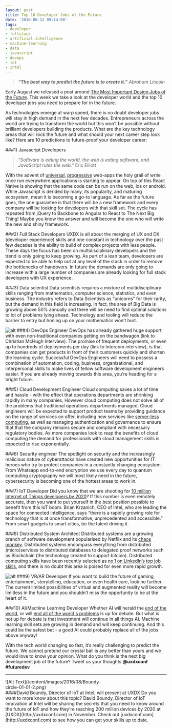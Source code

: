 ```yaml
---
layout: post
title: Top 10 Developer Jobs of the Future
date: '2016-08-12 09:14:00'
tags:
- developer
- fullstack
- artificial-intelligence
- machine-learning
- data
- javascript
- devops
- iot
- intel
---
```


>***“The best way to predict the future is to create it.”*** *Abraham Lincoln*

Early August we released a post around [The Most Important Design Jobs of the Future](http://http://latest.uxdxconf.com/2016/08/05/the-most-important-design-jobs-of-the-future). This week we take a look at the developer world and the top 10 developer jobs you need to prepare for in the future.

As technologies emerge at warp speed, there is no doubt developer jobs will stay in high demand in the next few decades. Entrepreneurs across the world are trying to transform the world but this won’t be possible without brilliant developers building the products. What are the key technology areas that will rock the future and what should your next career step look like? Here are 10 predictions to future-proof your developer career:

###1) Javascript Developers
>*“Software is eating the world, the web is eating software, and JavaScript rules the web.”* Eric Elliott

<a href="https://openclipart.org/detail/214902/javascript-file"></a> With the advent of [universal](http://https://medium.com/@mjackson/universal-javascript-4761051b7ae9#.g8edt9aoj), [progressive](http://addyosmani.com/blog/getting-started-with-progressive-web-apps) web-apps the holy grail of write once run everywhere applications is starting to appear. On top of this React Native is showing that the same code can be run on the web, ios or android. While Javascript is derided by many, its popularity, and maturing ecosystem, mean it is becoming a go-to language. As far as the future goes, the one guarantee is that there will be a new framework and every company will be looking for developers with that skill set. The cycle has repeated from jQuery to Backbone to Angular to React to The Next Big Thing! Maybe you know the answer and will become the one who will write the new and shiny framework.

###2) Full Stack Developers
UXDX is all about the merging of UX and DX (developer experience) skills and one constant in technology over the past few decades is the ability to build of complex projects with less people. These days the  focus has been on multidisciplinary developers and the trend is only going to keep growing. As part of a lean team, developers are expected to be able to help out at any level of the stack in order to remove the bottlenecks of handovers. In future the demands are only going to increase with a large number of companies are already looking for full stack developers with UX experience. 

###3) Data scientist
Data scientists requires a mixture of multidisciplinary skills ranging from mathematics, computer science, statistics, and even business. The industry refers to Data Scientists as “unicorns” for their rarity, but the demand in this field is increasing. In fact, the area of Big Data is growing above 50% annually and there will be need to find optimal solutions to lot of problems lying ahead. Technology and tooling will reduce the barrier to entry but honing up on your mathematics won’t hurt. 

![alt](/content/images/2016/08/Devops-svg.png)
###4) DevOps Engineer
DevOps has already gathered huge support with even non-traditional companies getting on the bandwagon (link to Christian McHugh Interview). The promise of frequent deployments, or even up to hundreds of deployments per day (link to Intercom interview), is that companies can get products in front of their customers quickly and shorten the learning cycle. Successful DevOps Engineers will need to possess a combination of automation, coding, business, organisational, and interpersonal skills to make lives of fellow software development engineers easier. If you are already moving towards this area, you’re heading for a bright future.

###5) Cloud Development Engineer
Cloud computing saves a lot of time and hassle - with the effect that operations departments are shrinking rapidly in many companies. However cloud computing does not solve all of the problems that traditional operations departments managed. Cloud engineers will be expected to support product teams by providing guidance on the range of services on offer, including new services like [server-less computing](http://www.networkworld.com/article/3053111/cloud-computing/what-is-amazon-cloud-s-lambda-and-why-is-it-a-big-deal.html), as well as managing authentication and governance to ensure that that the company remains secure and compliant with necessary regulatory bodies. As more companies look to reap the benefits of cloud computing the demand for professionals with cloud management skills is expected to rise exponentially. 

###6) Security engineer
The spotlight on security and the increasingly malicious nature of cyberattacks have created new opportunities for IT heroes who try to protect companies in a constantly changing ecosystem. From Whatsapp end-to-end encryption we use every day to quantum computing cryptography we will most likely need in the future, cybersecurity is becoming one of the hottest areas to work in.

###7) IoT Developer
Did you know that we are shooting for [10 million Internet of Things developers by 2020](http://www.techrepublic.com/article/why-10-million-developers-are-lining-up-for-the-internet-of-things)? If this number is even remotely accurate, then you want to put yourself in the best position possible to benefit from this IoT boom. Brian Krzanich, CEO of Intel, who are leading the space for connected intelligence, says “there is a rapidly growing role for technology that is at once transformative, unprecedented and accessible.” From smart gadgets to smart cities, be the talent driving it. 

###8) Distributed System Architect 
Distributed systems are a growing branch of software development popularised by Netflix and its [chaos monkey](http://techblog.netflix.com/2012/07/chaos-monkey-released-into-wild.html). Distributed systems encompass everything from distributed (micro)services to distributed databases to delegated proof networks such as Blockchain (the technology created to support bitcoin). Distributed computing skills have been recently selected as [no.1 on LinkedIn’s top job skills](https://www.linkedin.com/pulse/linkedins-top-25-skills-get-hired-2016-rahul-ambulkar), and there is no doubt this area is poised for even more rapid growth.

![alt](/content/images/2016/08/ARDeveloper.jpg)
###9) VR/AR Developer
If you want to build the future of gaming, entertainment, storytelling, education, or even health care, look no further. The current limited possibilities of virtual and augmented reality will become limitless in the future and you shouldn’t miss the opportunity to be at the heart of it.

###10) AI/Machine Learning Developer
Whether AI will herald the [end of the world](http://www.theverge.com/2016/6/2/11837566/elon-musk-one-ai-company-that-worries-me), or will [end all of the world's problems](http://www.kurzweilai.net/dont-fear-artificial-intelligence-by-ray-kurzweil) is up for debate. But what is not up for debate is that investment will continue in all things AI. Machine learning skill sets are growing in demand and will keep continuing. And this could be the safest bet - a good AI could probably replace all of the jobs above anyway!

With the tech world changing so fast, it’s really challenging to predict the future. We cannot pretend our crystal ball is any better than yours and we would love to know your opinion. What do you think is the next big development job of the future? Tweet us your thoughts **@uxdxconf #futuredev**
__________________
<div class="image-div" style="width: 300px;">
![Alt Text](/content/images/2016/08/Boundy-circle-01-01-2.png)
</div>
####David Boundy, Director of IoT at Intel, will present at UXDX
Do you want to more know about this topic? David Boundy, Director of IoT Innovation at Intel will be sharing the secrets that you need to know around the future of IoT and how they're reaching 200 million devices by 2020 at [UXDX](http://uxdxconf.com) in November. Check out [uxdxconf.com](http://uxdxconf.com) to see how you can get your skills up to date. 
